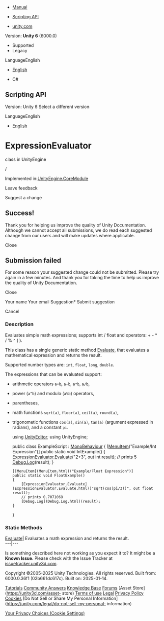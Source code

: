 [ ]()

  * [Manual](../Manual/index.html)
  * [Scripting API](../ScriptReference/index.html)

  * [unity.com](https://unity.com/)

Version: **Unity 6** (6000.0)

  * Supported
  * Legacy

LanguageEnglish

  * [English]()

  * C#

[ ](https://docs.unity3d.com)

## Scripting API

Version: Unity 6 Select a different version

LanguageEnglish

  * [English]()

# ExpressionEvaluator

class in UnityEngine

/

Implemented in:[UnityEngine.CoreModule](UnityEngine.CoreModule.html)

Leave feedback

Suggest a change

## Success!

Thank you for helping us improve the quality of Unity Documentation. Although
we cannot accept all submissions, we do read each suggested change from our
users and will make updates where applicable.

Close

## Submission failed

For some reason your suggested change could not be submitted. Please <a>try
again</a> in a few minutes. And thank you for taking the time to help us
improve the quality of Unity Documentation.

Close

Your name Your email Suggestion* Submit suggestion

Cancel

[ ]()

### Description

Evaluates simple math expressions; supports int / float and operators: + - * /
% ^ ( ).

This class has a single generic static method
[Evaluate](ExpressionEvaluator.Evaluate.html), that evaluates a mathematical
expression and returns the result.  
  
Supported number types are: `int`, `float`, `long`, `double`.  
  
The expressions that can be evaluated support:

  * arithmetic operators `a+b`, `a-b`, `a*b`, `a/b`,
  * power (`a^b`) and modulo (`a%b`) operators,
  * parentheses,
  * math functions `sqrt(a)`, `floor(a)`, `ceil(a)`, `round(a)`,
  * trigonometic functions `cos(a)`, `sin(a)`, `tan(a)` (argument expressed in radians), and a constant `pi`.

    
    
    using [UnityEditor](UnityEditor.html);
    using UnityEngine;  
      
    public class ExampleScript : [MonoBehaviour](MonoBehaviour.html)
    {
        [[MenuItem](MenuItem.html)("Example/Int Expression")]
        public static void IntExample()
        {
            [ExpressionEvaluator.Evaluate](ExpressionEvaluator.Evaluate.html)("2+3", out int result);
            // prints 5
            [Debug.Log](Debug.Log.html)(result);
        }  
      
        [[MenuItem](MenuItem.html)("Example/Float Expression")]
        public static void FloatExample()
        {
            [ExpressionEvaluator.Evaluate](ExpressionEvaluator.Evaluate.html)("sqrt(cos(pi/3))", out float result);
            // prints 0.7071068
            [Debug.Log](Debug.Log.html)(result);
        }
    }
    

### Static Methods

[Evaluate](ExpressionEvaluator.Evaluate.html)| Evaluates a math expression and
returns the result.  
---|---  
  
Is something described here not working as you expect it to? It might be a
**Known Issue**. Please check with the Issue Tracker at
[issuetracker.unity3d.com](https://issuetracker.unity3d.com).

Copyright ©2005-2025 Unity Technologies. All rights reserved. Built from:
6000.0.36f1 (02b661dc617c). Built on: 2025-01-14.

[Tutorials](https://unity3d.com/learn) [Community
Answers](https://answers.unity3d.com) [Knowledge
Base](https://support.unity3d.com/hc/en-us)
[Forums](https://forum.unity3d.com) [Asset Store](https://unity3d.com/asset-
store) [Terms of use](https://docs.unity3d.com/Manual/TermsOfUse.html)
[Legal](https://unity.com/legal) [Privacy
Policy](https://unity.com/legal/privacy-policy)
[Cookies](https://unity.com/legal/cookie-policy) [Do Not Sell or Share My
Personal Information](https://unity.com/legal/do-not-sell-my-personal-
information)

[Your Privacy Choices (Cookie Settings)](javascript:void\(0\);)


